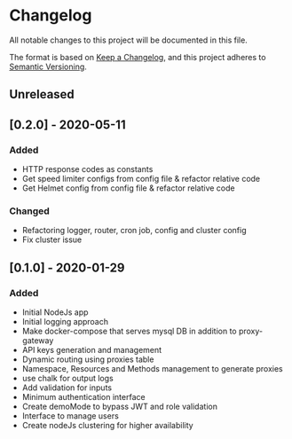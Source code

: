 # Changelog

All notable changes to this project will be documented in this file.

The format is based on [Keep a Changelog](https://keepachangelog.com/en/1.0.0/),
and this project adheres to [Semantic Versioning](https://semver.org/spec/v2.0.0.html).

## Unreleased


## [0.2.0] - 2020-05-11
### Added
- HTTP response codes as constants 
- Get speed limiter configs from config file & refactor relative code
- Get Helmet config from config file & refactor relative code

### Changed
- Refactoring logger, router, cron job, config and cluster config
- Fix cluster issue

## [0.1.0] - 2020-01-29

### Added
- Initial NodeJs app
- Initial logging approach
- Make docker-compose that serves mysql DB in addition to proxy-gateway
- API keys generation and management
- Dynamic routing using proxies table
- Namespace, Resources and Methods management to generate proxies
- use chalk for output logs
- Add validation for inputs
- Minimum authentication interface
- Create demoMode to bypass JWT and role validation
- Interface to manage users
- Create nodeJs clustering for higher availability  
